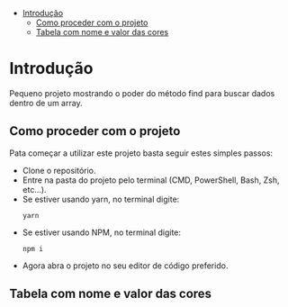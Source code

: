 - [Introdução](#introdução)
  - [Como proceder com o projeto](#como-proceder-com-o-projeto)
  - [Tabela com nome e valor das cores](#tabela-com-nome-e-valor-das-cores)


# Introdução
Pequeno projeto mostrando o poder do método find para buscar dados dentro de um array.

## Como proceder com o projeto
Pata começar a utilizar este projeto basta seguir estes simples passos:
* Clone o repositório.
* Entre na pasta do projeto pelo terminal (CMD, PowerShell, Bash, Zsh, etc...).
* Se estiver usando yarn, no terminal digite:
  ```console
  yarn
  ``` 
* Se estiver usando NPM, no terminal digite:
  ```console
  npm i
  ``` 
* Agora abra o projeto no seu editor de código preferido.

## Tabela com nome e valor das cores